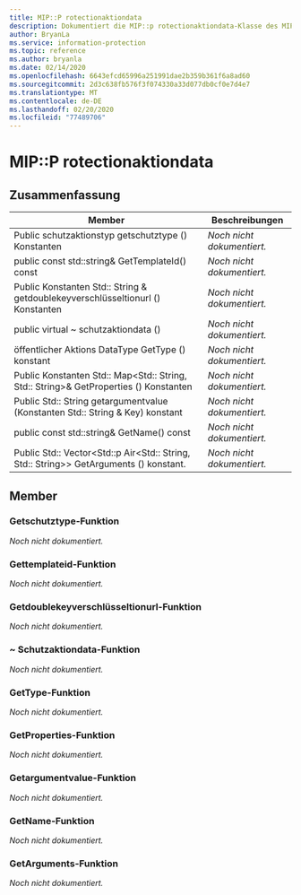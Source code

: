 ```yaml
---
title: MIP::P rotectionaktiondata
description: Dokumentiert die MIP::p rotectionaktiondata-Klasse des MIP-SDK (Microsoft Information Protection).
author: BryanLa
ms.service: information-protection
ms.topic: reference
ms.author: bryanla
ms.date: 02/14/2020
ms.openlocfilehash: 6643efcd65996a251991dae2b359b361f6a8ad60
ms.sourcegitcommit: 2d3c638fb576f3f074330a33d077db0cf0e7d4e7
ms.translationtype: MT
ms.contentlocale: de-DE
ms.lasthandoff: 02/20/2020
ms.locfileid: "77489706"
---
```

# <a name="class-mipprotectionactiondata"></a>MIP::P rotectionaktiondata 
  
## <a name="summary"></a>Zusammenfassung
 Member                        | Beschreibungen                                
--------------------------------|---------------------------------------------
Public schutzaktionstyp getschutztype () Konstanten  | _Noch nicht dokumentiert._
public const std::string& GetTemplateId() const  | _Noch nicht dokumentiert._
Public Konstanten Std:: String & getdoublekeyverschlüsseltionurl () Konstanten  | _Noch nicht dokumentiert._
public virtual ~ schutzaktiondata ()  | _Noch nicht dokumentiert._
öffentlicher Aktions DataType GetType () konstant  | _Noch nicht dokumentiert._
Public Konstanten Std:: Map\<Std:: String, Std:: String\>& GetProperties () Konstanten  | _Noch nicht dokumentiert._
Public Std:: String getargumentvalue (Konstanten Std:: String & Key) konstant  | _Noch nicht dokumentiert._
public const std::string& GetName() const  | _Noch nicht dokumentiert._
Public Std:: Vector\<Std::p Air\<Std:: String, Std:: String\>\> GetArguments () konstant.  | _Noch nicht dokumentiert._
  
## <a name="members"></a>Member
  
### <a name="getprotectiontype-function"></a>Getschutztype-Funktion
_Noch nicht dokumentiert._

  
### <a name="gettemplateid-function"></a>Gettemplateid-Funktion
_Noch nicht dokumentiert._

  
### <a name="getdoublekeyencryptionurl-function"></a>Getdoublekeyverschlüsseltionurl-Funktion
_Noch nicht dokumentiert._

  
### <a name="protectionactiondata-function"></a>~ Schutzaktiondata-Funktion
_Noch nicht dokumentiert._

  
### <a name="gettype-function"></a>GetType-Funktion
_Noch nicht dokumentiert._

  
### <a name="getproperties-function"></a>GetProperties-Funktion
_Noch nicht dokumentiert._

  
### <a name="getargumentvalue-function"></a>Getargumentvalue-Funktion
_Noch nicht dokumentiert._

  
### <a name="getname-function"></a>GetName-Funktion
_Noch nicht dokumentiert._

  
### <a name="getarguments-function"></a>GetArguments-Funktion
_Noch nicht dokumentiert._
